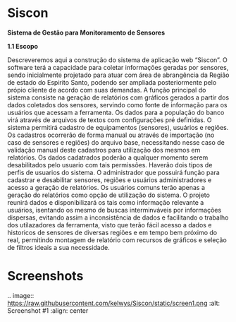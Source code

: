 # Siscon

**Sistema de Gestão para Monitoramento de Sensores**

**1.1	Escopo**

Descreveremos aqui a construção do sistema de aplicação web “Siscon”.
O software terá a capacidade para coletar informações geradas por sensores, sendo inicialmente projetado para atuar com área de  abrangência da Região de estado do Espirito Santo, podendo ser ampliada posteriormente pelo própio cliente de acordo com suas demandas.
A função principal do sistema consiste na geração de relatórios com gráficos gerados a partir dos dados coletados dos sensores, servindo como fonte de informação para os usuários que acessam a ferramenta.
Os dados para a população do banco virá através de arquivos de textos com configurações pré definidas.
O sistema permitirá cadastro de equipamentos (sensores), usuários e regiões. Os cadastros ocorrerão de forma manual ou através de importação (no caso de sensores e regiões) do arquivo base, necessitando nesse caso de validação manual deste cadastros para utilização dos mesmos em relatórios.
Os dados cadatrados poderão a qualquer momento serem desabilitados pelo usuario com tais permissões.
Haverão dois tipos de perfis de usuarios do sistema. O administrador que possuirá função para cadastrar e desabilitar sensores, regiões e usuários administradores e acesso a geração de relatórios. Os usuários comuns terão apenas a geração do relatórios como opção de utilização do sistema.
O projeto reunirá dados e disponibilizará os tais como informação relevante a usuários, isentando os mesmo de buscas interminváveis por informações dispersas, evitando assim a inconsistência de dados e facilitando o trabalho dos utilazadores da ferramenta, visto que terão fácil acesso a dados e historicos de sensores de diversas regiões e em tempo bem próximo do real, permitindo montagem de relatório com recursos de gráficos e seleção de filtros ideais a sua necessidade. 

Screenshots
===========

.. image:: https://raw.githubusercontent.com/kelwys/Siscon/static/screen1.png
    :alt: Screenshot #1
    :align: center
